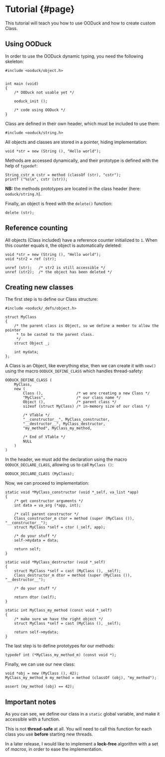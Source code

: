 # Tutorial {#page}

This tutorial will teach you how to use OODuck and how to create custom Class.

## Using OODuck

In order to use the OODuck dynamic typing, you need the following skeleton:

~~~~~~~~~~~~~~~{.c}
#include <ooduck/object.h>


int main (void)
{
    /* OODuck not usable yet */

    ooduck_init ();

    /* code using OODuck */
}
~~~~~~~~~~~~~~~

Class are defined in their own header, which must be included to use them:

~~~~~~~~~~~~~~~{.c}
#include <ooduck/string.h>
~~~~~~~~~~~~~~~

All objects and classes are stored in a pointer, hiding implementation:

~~~~~~~~~~~~~~~{.c}
void *str = new (String (), "Hello world");
~~~~~~~~~~~~~~~

Methods are accessed dynamically, and their prototype is defined with the
help of ``typedef``:

~~~~~~~~~~~~~~~{.c}
String_cstr_m cstr = method (classOf (str), "cstr");
printf ("%s\n", cstr (str));
~~~~~~~~~~~~~~~

<b>NB:</b> the methods prototypes are located in the class header (here: ``ooduck/string.h``).

Finally, an object is freed with the ``delete()`` function:

~~~~~~~~~~~~~~~{.c}
delete (str);
~~~~~~~~~~~~~~~

## Reference counting

All objects (Class included) have a reference counter initialized to ``1``.
When this counter equals ``0``, the object is automatically deleted:

~~~~~~~~~~~~~~~{.c}
void *str = new (String (), "Hello world");
void *str2 = ref (str);

unref (str);   /* str2 is still accessible */
unref (str2);  /* the object has been deleted */
~~~~~~~~~~~~~~~

## Creating new classes

The first step is to define our Class structure:

~~~~~~~~~~~~~~~{.c}
#include <ooduck/_defs/object.h>

struct MyClass
{
    /* the parent class is Object, so we define a member to allow the pointer
     * to be casted to the parent class.
     */
    struct Object _;

    int mydata;
};
~~~~~~~~~~~~~~~

A Class is an Object, like everything else, then we can create it with ``new()``
using the macro ``OODUCK_DEFINE_CLASS`` which handles thread-safety:

~~~~~~~~~~~~~~~{.c}
OODUCK_DEFINE_CLASS (
    MyClass,
    new (
        Class (),               /* we are creating a new Class */
        "MyClass",              /* our class name */
        Object (),              /* parent class */
        sizeof (struct MyClass) /* in-memory size of our class */

        /* VTable */
        "__constructor__", MyClass_constructor,
        "__destructor__", MyClass_destructor,
        "my_method", MyClass_my_method,

        /* End of VTable */
        NULL
    )
)
~~~~~~~~~~~~~~~

In the header, we must add the declaration using the macro ``OODUCK_DECLARE_CLASS``,
allowing us to call ``MyClass ()``:

~~~~~~~~~~~~~~~{.c}
OODUCK_DECLARE_CLASS (MyClass);
~~~~~~~~~~~~~~~

Now, we can proceed to implementation:

~~~~~~~~~~~~~~~{.c}
static void *MyClass_constructor (void *_self, va_list *app)
{
    /* get constructor arguments */
    int data = va_arg (*app, int);

    /* call parent constructor */
    Class_constructor_m ctor = method (super (MyClass ()), "__constructor__");
    struct MyClass *self = ctor (_self, app);

    /* do your stuff */
    self->mydata = data;

    return self;
}

static void *MyClass_destructor (void *_self)
{
    struct MyClass *self = cast (MyClass (), _self);
    Class_destructor_m dtor = method (super (MyClass ()), "__destructor__");

    /* do your stuff */

    return dtor (self);
}

static int MyClass_my_method (const void *_self)
{
    /* make sure we have the right object */
    struct MyClass *self = cast (MyClass (), _self);

    return self->mydata;
}
~~~~~~~~~~~~~~~

The last step is to define prototypes for our methods:

~~~~~~~~~~~~~~~{.c}
typedef int (*MyClass_my_method_m) (const void *);
~~~~~~~~~~~~~~~

Finally, we can use our new class:

~~~~~~~~~~~~~~~{.c}
void *obj = new (MyClass (), 42);
MyClass_my_method_m my_method = method (classOf (obj), "my_method");

assert (my_method (obj) == 42);
~~~~~~~~~~~~~~~

## Important notes

As you can see, we define our class in a ``static`` global variable, and make it
accessible with a function.

This is not <b>thread-safe</b> at all. You will need to call this function for each
class you use <b>before</b> starting new threads.

In a later release, I would like to implement a <b>lock-free</b> algorithm with
a set of <i>macros</i>, in order to ease the implementation.